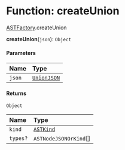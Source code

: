 # Function: createUnion

[ASTFactory](/en/auto-docs/free-layout-editor/modules/ASTFactory.md).createUnion

**createUnion**(`json`): `Object`

#### Parameters

| Name | Type |
| :------ | :------ |
| `json` | [`UnionJSON`](/en/auto-docs/free-layout-editor/interfaces/UnionJSON.md) |

#### Returns

`Object`

| Name | Type |
| :------ | :------ |
| `kind` | [`ASTKind`](/en/auto-docs/free-layout-editor/enums/ASTKind.md) |
| `types?` | `ASTNodeJSONOrKind`\[] |
